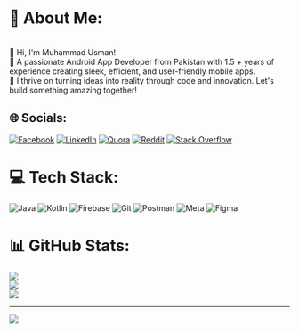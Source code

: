 # 💫 About Me:
<br>👋 Hi, I'm Muhammad Usman!  <br>🚀 A passionate Android App Developer from Pakistan with 1.5 +  years of experience creating sleek, efficient, and user-friendly mobile apps.  <br>🌟 I thrive on turning ideas into reality through code and innovation. Let's build something amazing together!


## 🌐 Socials:
[![Facebook](https://img.shields.io/badge/Facebook-%231877F2.svg?logo=Facebook&logoColor=white)](https://facebook.com/https://www.facebook.com/profile.php?id=100004893970393&mibextid=ZbWKwL) [![LinkedIn](https://img.shields.io/badge/LinkedIn-%230077B5.svg?logo=linkedin&logoColor=white)](https://linkedin.com/in/https://www.linkedin.com/in/muhammad-usman-050328222/) [![Quora](https://img.shields.io/badge/Quora-%23B92B27.svg?logo=Quora&logoColor=white)](https://quora.com/profile/https://www.quora.com/profile/Muhammad-Usman-10358?ch=10&oid=2835752528&share=fc6ef791&srid=3PXesl&target_type=user) [![Reddit](https://img.shields.io/badge/Reddit-%23FF4500.svg?logo=Reddit&logoColor=white)](https://reddit.com/user/https://www.reddit.com/u/droidcoder151/s/JaNsKsFeBd) [![Stack Overflow](https://img.shields.io/badge/-Stackoverflow-FE7A16?logo=stack-overflow&logoColor=white)](https://stackoverflow.com/users/https://stackoverflow.com/users/22956355/muhammad-usman) 

# 💻 Tech Stack:
![Java](https://img.shields.io/badge/java-%23ED8B00.svg?style=for-the-badge&logo=openjdk&logoColor=white) ![Kotlin](https://img.shields.io/badge/kotlin-%237F52FF.svg?style=for-the-badge&logo=kotlin&logoColor=white) ![Firebase](https://img.shields.io/badge/firebase-%23039BE5.svg?style=for-the-badge&logo=firebase) ![Git](https://img.shields.io/badge/git-%23F05033.svg?style=for-the-badge&logo=git&logoColor=white) ![Postman](https://img.shields.io/badge/Postman-FF6C37?style=for-the-badge&logo=postman&logoColor=white) ![Meta](https://img.shields.io/badge/Meta-%230467DF.svg?style=for-the-badge&logo=Meta&logoColor=white) ![Figma](https://img.shields.io/badge/figma-%23F24E1E.svg?style=for-the-badge&logo=figma&logoColor=white)
# 📊 GitHub Stats:
![](https://github-readme-stats.vercel.app/api?username=muhammaduthman688&theme=dark&hide_border=false&include_all_commits=true&count_private=true)<br/>
![](https://github-readme-streak-stats.herokuapp.com/?user=muhammaduthman688&theme=dark&hide_border=false)<br/>
![](https://github-readme-stats.vercel.app/api/top-langs/?username=muhammaduthman688&theme=dark&hide_border=false&include_all_commits=true&count_private=true&layout=compact)

---
[![](https://visitcount.itsvg.in/api?id=muhammaduthman688&icon=0&color=0)](https://visitcount.itsvg.in)

<!-- Proudly created with GPRM ( https://gprm.itsvg.in ) -->
